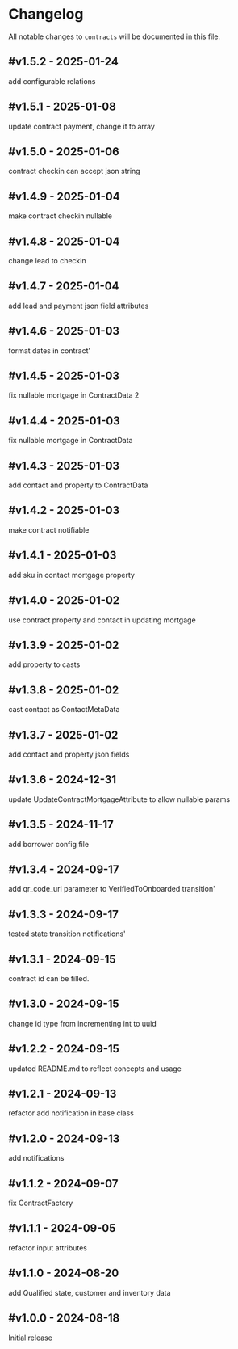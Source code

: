 # Changelog

All notable changes to `contracts` will be documented in this file.

## #v1.5.2 - 2025-01-24

add configurable relations

## #v1.5.1 - 2025-01-08

update contract payment, change it to array

## #v1.5.0 - 2025-01-06

contract checkin can accept json string

## #v1.4.9 - 2025-01-04

make contract checkin nullable

## #v1.4.8 - 2025-01-04

change lead to checkin

## #v1.4.7 - 2025-01-04

add lead and payment json field attributes

## #v1.4.6 - 2025-01-03

format dates in contract'

## #v1.4.5 - 2025-01-03

fix nullable mortgage in ContractData 2

## #v1.4.4 - 2025-01-03

fix nullable mortgage in ContractData

## #v1.4.3 - 2025-01-03

add contact and property to ContractData

## #v1.4.2 - 2025-01-03

make contract notifiable

## #v1.4.1 - 2025-01-03

add sku in contact mortgage property

## #v1.4.0 - 2025-01-02

use contract property and contact in updating mortgage

## #v1.3.9 - 2025-01-02

add property to casts

## #v1.3.8 - 2025-01-02

cast contact as ContactMetaData

## #v1.3.7 - 2025-01-02

add contact and property json fields

## #v1.3.6 - 2024-12-31

update UpdateContractMortgageAttribute to allow nullable params

## #v1.3.5 - 2024-11-17

add borrower config file

## #v1.3.4 - 2024-09-17

add qr_code_url parameter to VerifiedToOnboarded transition'

## #v1.3.3 - 2024-09-17

tested state transition notifications'

## #v1.3.1 - 2024-09-15

contract id can be filled.

## #v1.3.0 - 2024-09-15

change id type from incrementing int to uuid

## #v1.2.2 - 2024-09-15

updated README.md to reflect concepts and usage

## #v1.2.1 - 2024-09-13

refactor add notification in base class

## #v1.2.0 - 2024-09-13

add notifications

## #v1.1.2 - 2024-09-07

fix ContractFactory

## #v1.1.1 - 2024-09-05

refactor input attributes

## #v1.1.0 - 2024-08-20

add Qualified state, customer and inventory data

## #v1.0.0 - 2024-08-18

Initial release
